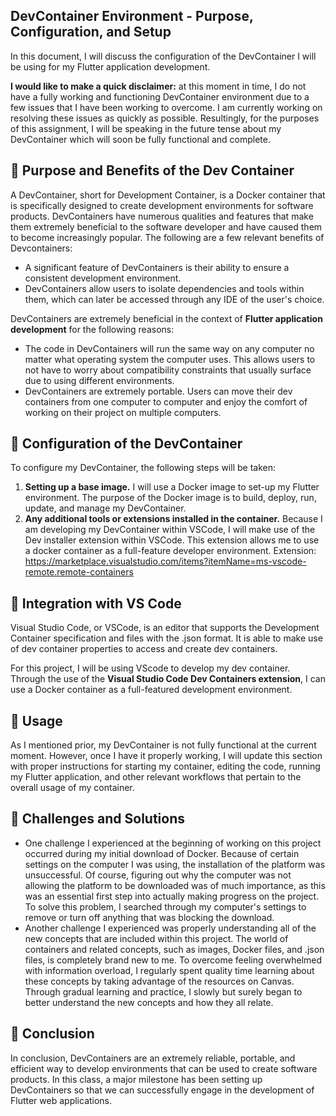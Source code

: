 ## DevContainer Environment - Purpose, Configuration, and Setup

In this document, I will discuss the configuration of the DevContainer I will be using for my Flutter application development.

**I would like to make a quick disclaimer:** at this moment in time, I do not have a fully working and functioning DevContainer environment due to a few issues that I have been working to overcome. I am currently working on resolving these issues as quickly as possible. Resultingly, for the purposes of this assignment, I will be speaking in the future tense about my DevContainer which will soon be fully functional and complete.

## :diamond_shape_with_a_dot_inside: Purpose and Benefits of the Dev Container
A DevContainer, short for Development Container, is a Docker container that is specifically designed to create development environments for software products. DevContainers have numerous qualities and features that make them extremely beneficial to the software developer and have caused them to become increasingly popular. The following are a few relevant benefits of Devcontainers:
- A significant feature of DevContainers is their ability to ensure a consistent development environment.
- DevContainers allow users to isolate dependencies and tools within them, which can later be accessed through any IDE of the user's choice.

DevContainers are extremely beneficial in the context of **Flutter application development** for the following reasons:
- The code in DevContainers will run the same way on any computer no matter what operating system the computer uses. This allows users to not have to worry about compatibility constraints that usually surface due to using different environments.
- DevContainers are extremely portable. Users can move their dev containers from one computer to computer and enjoy the comfort of working on their project on multiple computers.

## :diamond_shape_with_a_dot_inside: Configuration of the DevContainer
To configure my DevContainer, the following steps will be taken:
1) **Setting up a base image.** I will use a Docker image to set-up my Flutter environment. The purpose of the Docker image is to build, deploy, run, update, and manage my DevContainer.
2) **Any additional tools or extensions installed in the container.** Because I am developing my DevContainer within VSCode, I will make use of the Dev installer extension within VSCode. This extension allows me to use a docker container as a full-feature developer environment.
Extension: https://marketplace.visualstudio.com/items?itemName=ms-vscode-remote.remote-containers

## :diamond_shape_with_a_dot_inside: Integration with VS Code
Visual Studio Code, or VSCode, is an editor that supports the Development Container specification and files with the .json format. It is able to make use of dev container properties to access and create dev containers. 

For this project, I will be using VScode to develop my dev container. Through the use of the **Visual Studio Code Dev Containers extension**, I can use a Docker container as a full-featured development environment. 

## :diamond_shape_with_a_dot_inside: Usage
As I mentioned prior, my DevContainer is not fully functional at the current moment. However, once I have it properly working, I will update this section with proper instructions for starting my container, editing the code, running my Flutter application, and other relevant workflows that pertain to the overall usage of my container.

## :diamond_shape_with_a_dot_inside: Challenges and Solutions
- One challenge I experienced at the beginning of working on this project occurred during my initial download of Docker. Because of certain settings on the computer I was using, the installation of the platform was unsuccessful. Of course, figuring out why the computer was not allowing the platform to be downloaded was of much importance, as this was an essential first step into actually making progress on the project. To solve this problem, I searched through my computer's settings to remove or turn off anything that was blocking the download.
- Another challenge I experienced was properly understanding all of the new concepts that are included within this project. The world of containers and related concepts, such as images, Docker files, and .json files, is completely brand new to me. To overcome feeling overwhelmed with information overload, I regularly spent quality time learning about these concepts by taking advantage of the resources on Canvas. Through gradual learning and practice, I slowly but surely began to better understand the new concepts and how they all relate.

## :diamond_shape_with_a_dot_inside: Conclusion

In conclusion, DevContainers are an extremely reliable, portable, and efficient way to develop environments that can be used to create software products.
In this class, a major milestone has been setting up DevContainers so that we can successfully engage in the development of Flutter web applications.
